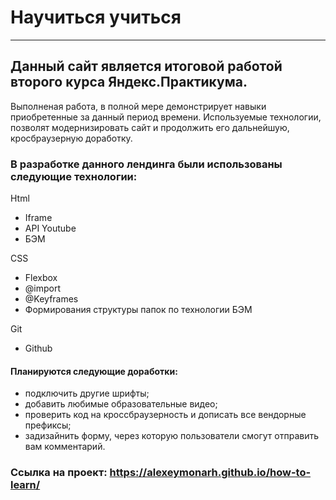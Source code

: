 # Научиться учиться
___________________

## Данный сайт является итоговой работой второго курса Яндекс.Практикума.

Выполненая работа, в полной мере демонстрирует навыки приобретенные за данный период времени.
Используемые технологии, позволят модернизировать сайт и продолжить его дальнейшую, кросбраузерную доработку.

### В разработке данного лендинга были использованы следующие технологии:
Html
- Iframe
- API Youtube
- БЭМ

CSS
- Flexbox
- @import
- @Keyframes
- Формирования структуры папок по технологии БЭМ

Git
- Github

#### Планируются следующие доработки:
- подключить другие шрифты;
- добавить любимые образовательные видео;
- проверить код на кроссбраузерность и дописать все вендорные префиксы;
- задизайнить форму, через которую пользователи смогут отправить вам комментарий.

### Ссылка на проект: https://alexeymonarh.github.io/how-to-learn/
